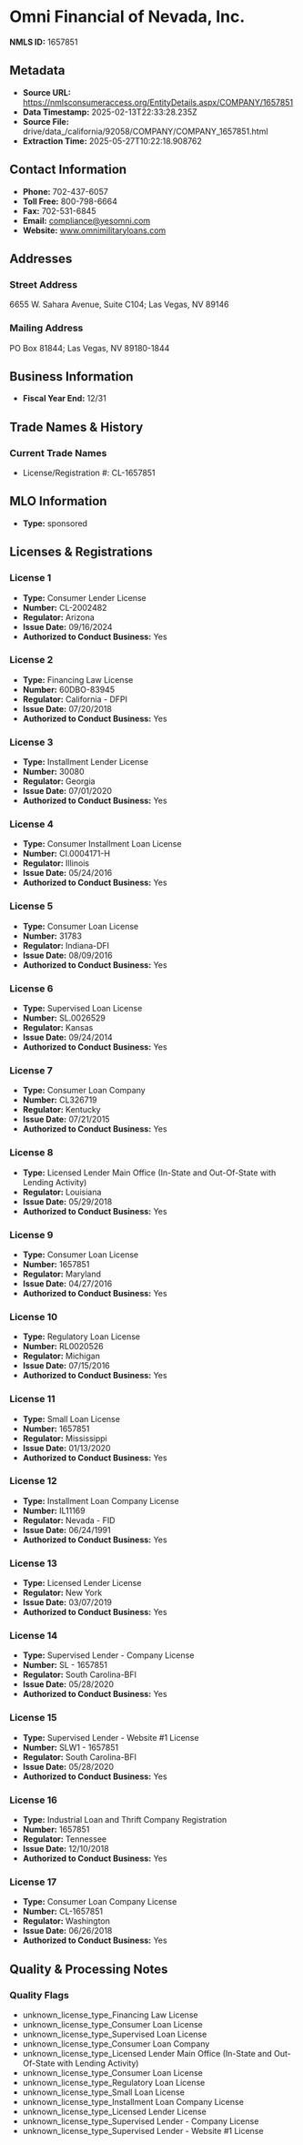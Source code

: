 # Omni Financial of Nevada, Inc.

**NMLS ID:** 1657851

## Metadata
- **Source URL:** https://nmlsconsumeraccess.org/EntityDetails.aspx/COMPANY/1657851
- **Data Timestamp:** 2025-02-13T22:33:28.235Z
- **Source File:** drive/data_/california/92058/COMPANY/COMPANY_1657851.html
- **Extraction Time:** 2025-05-27T10:22:18.908762

## Contact Information
- **Phone:** 702-437-6057
- **Toll Free:** 800-798-6664
- **Fax:** 702-531-6845
- **Email:** compliance@yesomni.com
- **Website:** www.omnimilitaryloans.com

## Addresses
### Street Address
6655 W. Sahara Avenue, Suite C104; Las Vegas, NV 89146

### Mailing Address
PO Box 81844; Las Vegas, NV 89180-1844

## Business Information
- **Fiscal Year End:** 12/31

## Trade Names & History
### Current Trade Names
- License/Registration #: CL-1657851

## MLO Information
- **Type:** sponsored

## Licenses & Registrations

### License 1
- **Type:** Consumer Lender License
- **Number:** CL-2002482
- **Regulator:** Arizona
- **Issue Date:** 09/16/2024
- **Authorized to Conduct Business:** Yes

### License 2
- **Type:** Financing Law License
- **Number:** 60DBO-83945
- **Regulator:** California - DFPI
- **Issue Date:** 07/20/2018
- **Authorized to Conduct Business:** Yes

### License 3
- **Type:** Installment Lender License
- **Number:** 30080
- **Regulator:** Georgia
- **Issue Date:** 07/01/2020
- **Authorized to Conduct Business:** Yes

### License 4
- **Type:** Consumer Installment Loan License
- **Number:** CI.0004171-H
- **Regulator:** Illinois
- **Issue Date:** 05/24/2016
- **Authorized to Conduct Business:** Yes

### License 5
- **Type:** Consumer Loan License
- **Number:** 31783
- **Regulator:** Indiana-DFI
- **Issue Date:** 08/09/2016
- **Authorized to Conduct Business:** Yes

### License 6
- **Type:** Supervised Loan License
- **Number:** SL.0026529
- **Regulator:** Kansas
- **Issue Date:** 09/24/2014
- **Authorized to Conduct Business:** Yes

### License 7
- **Type:** Consumer Loan Company
- **Number:** CL326719
- **Regulator:** Kentucky
- **Issue Date:** 07/21/2015
- **Authorized to Conduct Business:** Yes

### License 8
- **Type:** Licensed Lender Main Office (In-State and Out-Of-State with Lending Activity)
- **Regulator:** Louisiana
- **Issue Date:** 05/29/2018
- **Authorized to Conduct Business:** Yes

### License 9
- **Type:** Consumer Loan License
- **Number:** 1657851
- **Regulator:** Maryland
- **Issue Date:** 04/27/2016
- **Authorized to Conduct Business:** Yes

### License 10
- **Type:** Regulatory Loan License
- **Number:** RL0020526
- **Regulator:** Michigan
- **Issue Date:** 07/15/2016
- **Authorized to Conduct Business:** Yes

### License 11
- **Type:** Small Loan License
- **Number:** 1657851
- **Regulator:** Mississippi
- **Issue Date:** 01/13/2020
- **Authorized to Conduct Business:** Yes

### License 12
- **Type:** Installment Loan Company License
- **Number:** IL11169
- **Regulator:** Nevada - FID
- **Issue Date:** 06/24/1991
- **Authorized to Conduct Business:** Yes

### License 13
- **Type:** Licensed Lender License
- **Regulator:** New York
- **Issue Date:** 03/07/2019
- **Authorized to Conduct Business:** Yes

### License 14
- **Type:** Supervised Lender - Company License
- **Number:** SL - 1657851
- **Regulator:** South Carolina-BFI
- **Issue Date:** 05/28/2020
- **Authorized to Conduct Business:** Yes

### License 15
- **Type:** Supervised Lender - Website #1 License
- **Number:** SLW1 - 1657851
- **Regulator:** South Carolina-BFI
- **Issue Date:** 05/28/2020
- **Authorized to Conduct Business:** Yes

### License 16
- **Type:** Industrial Loan and Thrift Company Registration
- **Number:** 1657851
- **Regulator:** Tennessee
- **Issue Date:** 12/10/2018
- **Authorized to Conduct Business:** Yes

### License 17
- **Type:** Consumer Loan Company License
- **Number:** CL-1657851
- **Regulator:** Washington
- **Issue Date:** 06/26/2018
- **Authorized to Conduct Business:** Yes

## Quality & Processing Notes
### Quality Flags
- unknown_license_type_Financing Law License
- unknown_license_type_Consumer Loan License
- unknown_license_type_Supervised Loan License
- unknown_license_type_Consumer Loan Company
- unknown_license_type_Licensed Lender Main Office (In-State and Out-Of-State with Lending Activity)
- unknown_license_type_Consumer Loan License
- unknown_license_type_Regulatory Loan License
- unknown_license_type_Small Loan License
- unknown_license_type_Installment Loan Company License
- unknown_license_type_Licensed Lender License
- unknown_license_type_Supervised Lender - Company License
- unknown_license_type_Supervised Lender - Website #1 License

